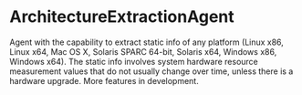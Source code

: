 # ArchitectureExtractionAgent
Agent with the capability to extract static info of any platform (Linux x86, Linux x64, Mac OS X, Solaris SPARC 64-bit, Solaris x64, Windows x86, Windows x64). The static info involves system hardware resource measurement values that do not usually change over time, unless there is a hardware upgrade.
More features in development.
